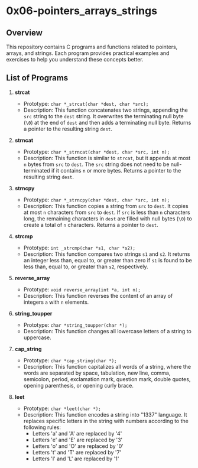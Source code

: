 # 0x06-pointers_arrays_strings

## Overview
This repository contains C programs and functions related to pointers, arrays, and strings. Each program provides practical examples and exercises to help you understand these concepts better.

## List of Programs
1. **strcat**
   - Prototype: `char *_strcat(char *dest, char *src);`
   - Description: This function concatenates two strings, appending the `src` string to the `dest` string. It overwrites the terminating null byte (`\0`) at the end of `dest` and then adds a terminating null byte. Returns a pointer to the resulting string `dest`.

2. **strncat**
   - Prototype: `char *_strncat(char *dest, char *src, int n);`
   - Description: This function is similar to `strcat`, but it appends at most `n` bytes from `src` to `dest`. The `src` string does not need to be null-terminated if it contains `n` or more bytes. Returns a pointer to the resulting string `dest`.

3. **strncpy**
   - Prototype: `char *_strncpy(char *dest, char *src, int n);`
   - Description: This function copies a string from `src` to `dest`. It copies at most `n` characters from `src` to `dest`. If `src` is less than `n` characters long, the remaining characters in `dest` are filled with null bytes (`\0`) to create a total of `n` characters. Returns a pointer to `dest`.

4. **strcmp**
   - Prototype: `int _strcmp(char *s1, char *s2);`
   - Description: This function compares two strings `s1` and `s2`. It returns an integer less than, equal to, or greater than zero if `s1` is found to be less than, equal to, or greater than `s2`, respectively.

5. **reverse_array**
   - Prototype: `void reverse_array(int *a, int n);`
   - Description: This function reverses the content of an array of integers `a` with `n` elements.

6. **string_toupper**
   - Prototype: `char *string_toupper(char *);`
   - Description: This function changes all lowercase letters of a string to uppercase.

7. **cap_string**
   - Prototype: `char *cap_string(char *);`
   - Description: This function capitalizes all words of a string, where the words are separated by space, tabulation, new line, comma, semicolon, period, exclamation mark, question mark, double quotes, opening parenthesis, or opening curly brace.

8. **leet**
   - Prototype: `char *leet(char *);`
   - Description: This function encodes a string into "1337" language. It replaces specific letters in the string with numbers according to the following rules:
     - Letters 'a' and 'A' are replaced by '4'
     - Letters 'e' and 'E' are replaced by '3'
     - Letters 'o' and 'O' are replaced by '0'
     - Letters 't' and 'T' are replaced by '7'
     - Letters 'l' and 'L' are replaced by '1'
